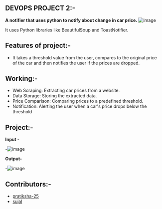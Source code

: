 ## DEVOPS PROJECT 2:-
**A notifier that uses python to notify about change in car price.**
![image](https://github.com/whysujalwhy/car-price-notifier.io/blob/main/Cars-Prices-BANNER.jpg)

It uses Python libraries like BeautifulSoup and ToastNotifier.

## Features of project:-
- It takes a threshold value from the user, compares to the original price of the car and then notifies the user if the prices are dropped.

## Working:-
- Web Scraping: Extracting car prices from a website.
- Data Storage: Storing the extracted data.
- Price Comparison: Comparing prices to a predefined threshold.
- Notification: Alerting the user when a car's price drops below the threshold

## Project:- 
**Input -**

-![image](https://github.com/whysujalwhy/car-price-notifier.io/blob/main/code-input.png)

**Output-**

-![image](https://github.com/whysujalwhy/car-price-notifier.io/blob/main/code-output.png)


## Contributors:-
- [pratiksha-25](https://github.com/Pratiksha-25)
- [sujal](https://github.com/whysujalwhy)



